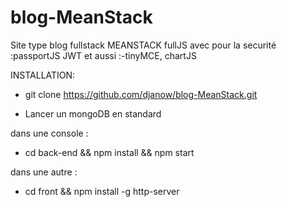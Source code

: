 # blog-MeanStack
Site type blog fullstack MEANSTACK fullJS avec pour la securité :passportJS JWT et aussi :-tinyMCE, chartJS


INSTALLATION:

- git clone https://github.com/djanow/blog-MeanStack.git

- Lancer un mongoDB en standard

dans une console :

- cd back-end && npm install && npm start

dans une autre : 

- cd front && npm install -g http-server 
